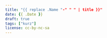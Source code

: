 ```yaml
---
title: "{{ replace .Name "-" " " | title }}"
date: {{ .Date }}
draft: true
tags: ["kurz"]
license: cc-by-nc-sa
---
```


